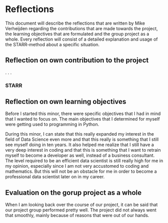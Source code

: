 # Reflections

This document will describe the reflections that are written by Mike Verheijden regarding the contributions that are made towards the project, the learning objectives that are formulated and the group project as a whole. Every reflection will consist of a detailed explanation and usage of the STARR-method about a specific situation.

## Reflection on own contribution to the project

.
.
.

### STARR

## Reflection on own learning objectives

Before I started this minor, there were specific objectives that I had in mind that I wanted to focus on. The main objectives that I determined for myself were getting used to programming in Python.

During this minor, I can state that this really expanded my interest in the field of Data Science even more and that this really is something that I still see myself doing in ten years. It also helped me realize that I still have a very deep interest in coding and that this is something that I want to retrain myself to become a developer as well, instead of a business consultant.
The level required to be an efficient data scientist is still really high for me in my opinion, especially since I am not very accustomed to coding and mathematics. But this will not be an obstacle for me in order to become a professional data scientist later on in my career.

## Evaluation on the gorup project as a whole

When I am looking back over the course of our project, it can be said that our project group performed pretty well. The project did not always went that smoothly, mainly because of reasons that were out of our hands.
